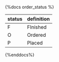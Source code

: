 {%docs order_status %}

|status         | definition                                        |
|---------------|---------------------------------------------------|
|F|FInished|
|O|Ordered|
|P|Placed|

{%enddocs%}